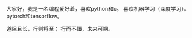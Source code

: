大家好，我是一名编程爱好着，喜欢python和c。
喜欢机器学习（深度学习）。
pytorch和tensorflow。

道阻且长，行则将至；
行而不辍，未来可期。

<!---
wangguangjun1986/wangguangjun1986 is a ✨ special ✨ repository because its `README.md` (this file) appears on your GitHub profile.
You can click the Preview link to take a look at your changes.
--->
